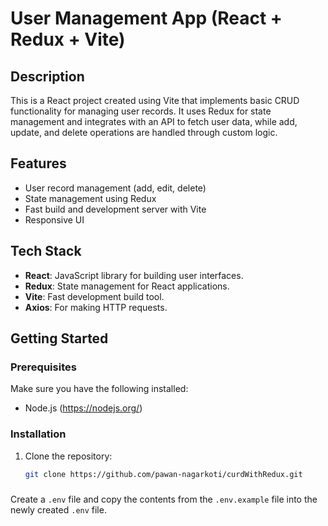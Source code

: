 # User Management App (React + Redux + Vite)

## Description

This is a React project created using Vite that implements basic CRUD functionality for managing user records. It uses Redux for state management and integrates with an API to fetch user data, while add, update, and delete operations are handled through custom logic.

## Features

- User record management (add, edit, delete)
- State management using Redux
- Fast build and development server with Vite
- Responsive UI

## Tech Stack

- **React**: JavaScript library for building user interfaces.
- **Redux**: State management for React applications.
- **Vite**: Fast development build tool.
- **Axios**: For making HTTP requests.

## Getting Started

### Prerequisites

Make sure you have the following installed:

- Node.js (https://nodejs.org/)

### Installation

1. Clone the repository:
   ```bash
   git clone https://github.com/pawan-nagarkoti/curdWithRedux.git
   ```

#####

Create a `.env` file and copy the contents from the `.env.example` file into the newly created `.env` file.
